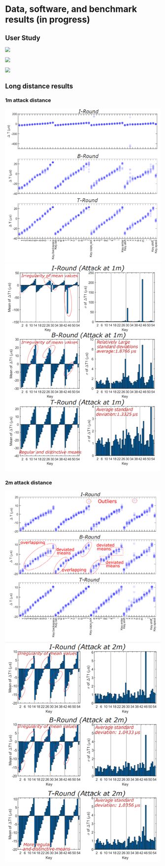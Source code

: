 # Data, software, and benchmark results (in progress)


## User Study

![](https://github.com/auditoryeye/auditoryeyesight/blob/main/UserTyping/7jklw5.gif)

![](https://github.com/auditoryeye/auditoryeyesight/blob/main/UserTyping/7jkn4y.gif)

![](https://github.com/auditoryeye/auditoryeyesight/blob/main/UserTyping/7jko01.gif)

## Long distance results


### 1m attack distance
![1m attack results](https://github.com/auditoryeye/auditoryeyesight/blob/main/longdistance_results/distance1m.PNG)
![1m attack results](https://github.com/auditoryeye/auditoryeyesight/blob/main/longdistance_results/distance1m_stats.PNG)


### 2m attack distance
![1m attack results](https://github.com/auditoryeye/auditoryeyesight/blob/main/longdistance_results/distance2m.PNG)
![1m attack results](https://github.com/auditoryeye/auditoryeyesight/blob/main/longdistance_results/distance2m_stats.PNG)

